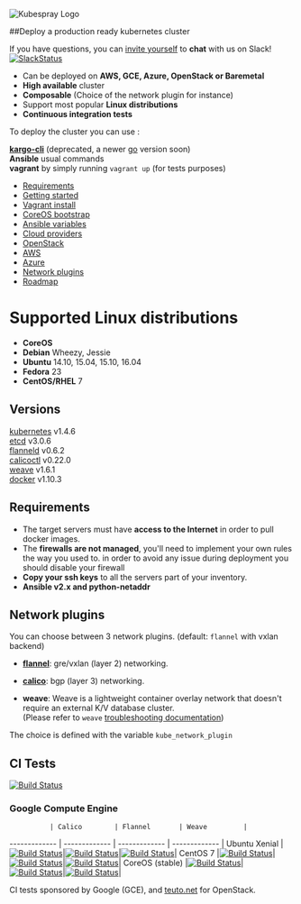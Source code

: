 ![Kubespray Logo](http://s9.postimg.org/md5dyjl67/kubespray_logoandkubespray_small.png)

##Deploy a production ready kubernetes cluster

If you have questions, you can [invite yourself](https://slack.kubespray.io/) to **chat** with us on Slack! [![SlackStatus](https://slack.kubespray.io/badge.svg)](https://kubespray.slack.com)

- Can be deployed on **AWS, GCE, Azure, OpenStack or Baremetal**
- **High available** cluster
- **Composable** (Choice of the network plugin for instance)
- Support most popular **Linux distributions**
- **Continuous integration tests**


To deploy the cluster you can use :

[**kargo-cli**](https://github.com/kubespray/kargo-cli) (deprecated, a newer [go](https://github.com/Smana/kargo-cli/tree/kargogo) version soon)<br>
**Ansible** usual commands <br>
**vagrant** by simply running `vagrant up` (for tests purposes) <br>


*  [Requirements](#requirements)
*  [Getting started](docs/getting-started.md)
*  [Vagrant install](docs/vagrant.md)
*  [CoreOS bootstrap](docs/coreos.md)
*  [Ansible variables](docs/ansible.md)
*  [Cloud providers](docs/cloud.md)
*  [OpenStack](docs/openstack.md)
*  [AWS](docs/aws.md)
*  [Azure](docs/azure.md)
*  [Network plugins](#network-plugins)
*  [Roadmap](docs/roadmap.md)

Supported Linux distributions
===============

* **CoreOS**
* **Debian** Wheezy, Jessie
* **Ubuntu** 14.10, 15.04, 15.10, 16.04
* **Fedora** 23
* **CentOS/RHEL** 7

Versions
--------------

[kubernetes](https://github.com/kubernetes/kubernetes/releases) v1.4.6 <br>
[etcd](https://github.com/coreos/etcd/releases) v3.0.6 <br>
[flanneld](https://github.com/coreos/flannel/releases) v0.6.2 <br>
[calicoctl](https://github.com/projectcalico/calico-docker/releases) v0.22.0 <br>
[weave](http://weave.works/) v1.6.1 <br>
[docker](https://www.docker.com/) v1.10.3 <br>


Requirements
--------------

* The target servers must have **access to the Internet** in order to pull docker images.
* The **firewalls are not managed**, you'll need to implement your own rules the way you used to.
in order to avoid any issue during deployment you should disable your firewall
* **Copy your ssh keys** to all the servers part of your inventory.
* **Ansible v2.x and python-netaddr**


## Network plugins
You can choose between 3 network plugins. (default: `flannel` with vxlan backend)

* [**flannel**](docs/flannel.md): gre/vxlan (layer 2) networking.

* [**calico**](docs/calico.md): bgp (layer 3) networking.

* **weave**: Weave is a lightweight container overlay network that doesn't require an external K/V database cluster. <br>
(Please refer to `weave` [troubleshooting documentation](http://docs.weave.works/weave/latest_release/troubleshooting.html))

The choice is defined with the variable `kube_network_plugin`


## CI Tests

[![Build Status](https://travis-ci.org/kubespray/kargo.svg)](https://travis-ci.org/kubespray/kargo) </br>

### Google Compute Engine

              | Calico        | Flannel       | Weave         |
------------- | ------------- | ------------- | ------------- |
Ubuntu Xenial |[![Build Status](https://ci.kubespray.io/job/kargo-gce-xenial-calico/badge/icon)](https://ci.kubespray.io/job/kargo-gce-xenial-calico/)|[![Build Status](https://ci.kubespray.io/job/kargo-gce-xenial-flannel/badge/icon)](https://ci.kubespray.io/job/kargo-gce-xenial-flannel/)|[![Build Status](https://ci.kubespray.io/job/kargo-gce-xenial-weave/badge/icon)](https://ci.kubespray.io/job/kargo-gce-xenial-weave)|
CentOS 7      |[![Build Status](https://ci.kubespray.io/job/kargo-gce-centos7-calico/badge/icon)](https://ci.kubespray.io/job/kargo-gce-centos7-calico/)|[![Build Status](https://ci.kubespray.io/job/kargo-gce-centos7-flannel/badge/icon)](https://ci.kubespray.io/job/kargo-gce-centos7-flannel/)|[![Build Status](https://ci.kubespray.io/job/kargo-gce-centos7-weave/badge/icon)](https://ci.kubespray.io/job/kargo-gce-centos7-weave/)|
CoreOS (stable) |[![Build Status](https://ci.kubespray.io/job/kargo-gce-coreos-calico/badge/icon)](https://ci.kubespray.io/job/kargo-gce-coreos-calico/)|[![Build Status](https://ci.kubespray.io/job/kargo-gce-coreos-flannel/badge/icon)](https://ci.kubespray.io/job/kargo-gce-coreos-flannel/)|[![Build Status](https://ci.kubespray.io/job/kargo-gce-coreos-weave/badge/icon)](https://ci.kubespray.io/job/kargo-gce-coreos-weave/)|

CI tests sponsored by Google (GCE), and [teuto.net](https://teuto.net/) for OpenStack.
